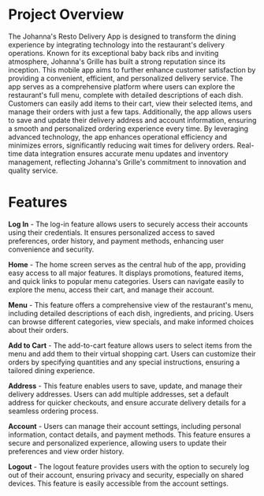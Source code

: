 # Project Overview

The Johanna's Resto Delivery App is designed to transform the dining experience by integrating technology into the restaurant's delivery operations. Known for its exceptional baby back ribs and inviting atmosphere, Johanna's Grille has built a strong reputation since its inception. This mobile app aims to further enhance customer satisfaction by providing a convenient, efficient, and personalized delivery service.
The app serves as a comprehensive platform where users can explore the restaurant's full menu, complete with detailed descriptions of each dish. Customers can easily add items to their cart, view their selected items, and manage their orders with just a few taps. Additionally, the app allows users to save and update their delivery address and account information, ensuring a smooth and personalized ordering experience every time.
By leveraging advanced technology, the app enhances operational efficiency and minimizes errors, significantly reducing wait times for delivery orders. Real-time data integration ensures accurate menu updates and inventory management, reflecting Johanna's Grille's commitment to innovation and quality service.

# Features

**Log In** - The log-in feature allows users to securely access their accounts using their credentials. It ensures personalized access to saved preferences, order history, and payment methods, enhancing user convenience and security.

**Home** - The home screen serves as the central hub of the app, providing easy access to all major features. It displays promotions, featured items, and quick links to popular menu categories. Users can navigate easily to explore the menu, access their cart, and manage their account.

**Menu** - This feature offers a comprehensive view of the restaurant's menu, including detailed descriptions of each dish, ingredients, and pricing. Users can browse different categories, view specials, and make informed choices about their orders.

**Add to Cart** - The add-to-cart feature allows users to select items from the menu and add them to their virtual shopping cart. Users can customize their orders by specifying quantities and any special instructions, ensuring a tailored dining experience.

**Address** - This feature enables users to save, update, and manage their delivery addresses. Users can add multiple addresses, set a default address for quicker checkouts, and ensure accurate delivery details for a seamless ordering process.

**Account** - Users can manage their account settings, including personal information, contact details, and payment methods. This feature ensures a secure and personalized experience, allowing users to update their preferences and view order history.

**Logout** - The logout feature provides users with the option to securely log out of their account, ensuring privacy and security, especially on shared devices. This feature is easily accessible from the account settings.
